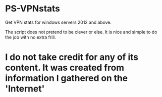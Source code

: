 # PS-VPNstats
Get VPN stats for windows servers 2012 and above.

The script does not pretend to be clever or else. It is nice and simple to do the job with no extra frill.

# I do not take credit for any of its content. It was created from information I gathered on the 'Internet'

